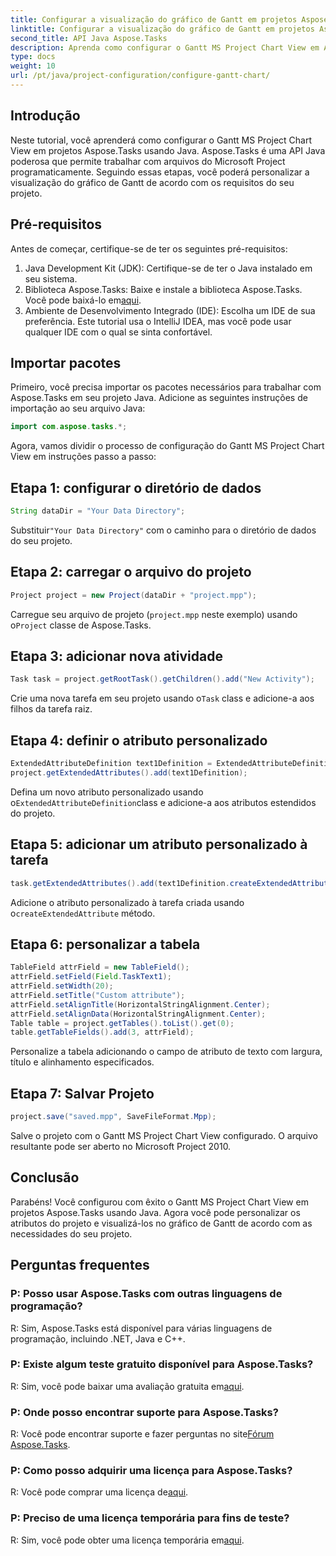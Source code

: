 ```yaml
---
title: Configurar a visualização do gráfico de Gantt em projetos Aspose.Tasks
linktitle: Configurar a visualização do gráfico de Gantt em projetos Aspose.Tasks
second_title: API Java Aspose.Tasks
description: Aprenda como configurar o Gantt MS Project Chart View em Aspose.Tasks usando Java. Personalize o projeto e visualize-os no gráfico de Gantt com passo a passo.
type: docs
weight: 10
url: /pt/java/project-configuration/configure-gantt-chart/
---
```

## Introdução
Neste tutorial, você aprenderá como configurar o Gantt MS Project Chart View em projetos Aspose.Tasks usando Java. Aspose.Tasks é uma API Java poderosa que permite trabalhar com arquivos do Microsoft Project programaticamente. Seguindo essas etapas, você poderá personalizar a visualização do gráfico de Gantt de acordo com os requisitos do seu projeto.
## Pré-requisitos
Antes de começar, certifique-se de ter os seguintes pré-requisitos:
1. Java Development Kit (JDK): Certifique-se de ter o Java instalado em seu sistema.
2.  Biblioteca Aspose.Tasks: Baixe e instale a biblioteca Aspose.Tasks. Você pode baixá-lo em[aqui](https://releases.aspose.com/tasks/java/).
3. Ambiente de Desenvolvimento Integrado (IDE): Escolha um IDE de sua preferência. Este tutorial usa o IntelliJ IDEA, mas você pode usar qualquer IDE com o qual se sinta confortável.
## Importar pacotes
Primeiro, você precisa importar os pacotes necessários para trabalhar com Aspose.Tasks em seu projeto Java. Adicione as seguintes instruções de importação ao seu arquivo Java:
```java
import com.aspose.tasks.*;
```
Agora, vamos dividir o processo de configuração do Gantt MS Project Chart View em instruções passo a passo:
## Etapa 1: configurar o diretório de dados
```java
String dataDir = "Your Data Directory";
```
 Substituir`"Your Data Directory"` com o caminho para o diretório de dados do seu projeto.
## Etapa 2: carregar o arquivo do projeto
```java
Project project = new Project(dataDir + "project.mpp");
```
Carregue seu arquivo de projeto (`project.mpp` neste exemplo) usando o`Project` classe de Aspose.Tasks.
## Etapa 3: adicionar nova atividade
```java
Task task = project.getRootTask().getChildren().add("New Activity");
```
 Crie uma nova tarefa em seu projeto usando o`Task` class e adicione-a aos filhos da tarefa raiz.
## Etapa 4: definir o atributo personalizado
```java
ExtendedAttributeDefinition text1Definition = ExtendedAttributeDefinition.createTaskDefinition(ExtendedAttributeTask.Text1, null);
project.getExtendedAttributes().add(text1Definition);
```
 Defina um novo atributo personalizado usando o`ExtendedAttributeDefinition`class e adicione-a aos atributos estendidos do projeto.
## Etapa 5: adicionar um atributo personalizado à tarefa
```java
task.getExtendedAttributes().add(text1Definition.createExtendedAttribute("Activity attribute"));
```
 Adicione o atributo personalizado à tarefa criada usando o`createExtendedAttribute` método.
## Etapa 6: personalizar a tabela
```java
TableField attrField = new TableField();
attrField.setField(Field.TaskText1);
attrField.setWidth(20);
attrField.setTitle("Custom attribute");
attrField.setAlignTitle(HorizontalStringAlignment.Center);
attrField.setAlignData(HorizontalStringAlignment.Center);
Table table = project.getTables().toList().get(0);
table.getTableFields().add(3, attrField);
```
Personalize a tabela adicionando o campo de atributo de texto com largura, título e alinhamento especificados.
## Etapa 7: Salvar Projeto
```java
project.save("saved.mpp", SaveFileFormat.Mpp);
```
Salve o projeto com o Gantt MS Project Chart View configurado. O arquivo resultante pode ser aberto no Microsoft Project 2010.
## Conclusão
Parabéns! Você configurou com êxito o Gantt MS Project Chart View em projetos Aspose.Tasks usando Java. Agora você pode personalizar os atributos do projeto e visualizá-los no gráfico de Gantt de acordo com as necessidades do seu projeto.
## Perguntas frequentes
### P: Posso usar Aspose.Tasks com outras linguagens de programação?
R: Sim, Aspose.Tasks está disponível para várias linguagens de programação, incluindo .NET, Java e C++.
### P: Existe algum teste gratuito disponível para Aspose.Tasks?
 R: Sim, você pode baixar uma avaliação gratuita em[aqui](https://releases.aspose.com/).
### P: Onde posso encontrar suporte para Aspose.Tasks?
R: Você pode encontrar suporte e fazer perguntas no site[Fórum Aspose.Tasks](https://forum.aspose.com/c/tasks/15).
### P: Como posso adquirir uma licença para Aspose.Tasks?
 R: Você pode comprar uma licença de[aqui](https://purchase.aspose.com/buy).
### P: Preciso de uma licença temporária para fins de teste?
 R: Sim, você pode obter uma licença temporária em[aqui](https://purchase.aspose.com/temporary-license/).